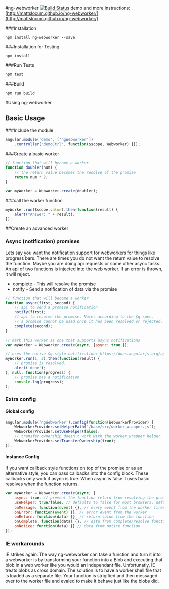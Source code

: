 #ng-webworker [![Build Status](https://travis-ci.org/mattslocum/ng-webworker.svg?branch=master)](https://travis-ci.org/mattslocum/ng-webworker)
demo and more instructions: [http://mattslocum.github.io/ng-webworker/](http://mattslocum.github.io/ng-webworker/)

###Installation

    npm install ng-webworker --save

###Installation for Testing

    npm install

###Run Tests

    npm test

###Build

    npm run build


#Using ng-webworker
## Basic Usage

###Include the module
```javascript
angular.module('demo', ['ngWebworker'])
    .controller('demoCtrl', function($scope, Webworker) {});
```

###Create a basic worker
```javascript
// function that will become a worker
function doubler(num) {
    // the return value becomes the resolve of the promise
    return num * 2;
}

var myWorker = Webworker.create(doubler);
```

###call the worker function
```javascript
myWorker.run($scope.value).then(function(result) {
    alert("Answer: " + result);
});
```



##Create an advanced worker
### Async (notification) promises
Lets say you want the notification support for webworkers for things like progress bars. There are times you do not want the return value to resolve the function. Maybe you are doing api requests or some other async tasks. An api of two functions is injected into the web worker. If an error is thrown, it will reject.
* complete - This will resolve the promise
* notify - Send a notification of data via the promise
```javascript
// function that will become a worker
function async(first, second) {
    // api to send a promise notification
    notify(first);
    // api to resolve the promise. Note: according to the $q spec, 
    // a promise cannot be used once it has been resolved or rejected.
    complete(second);
}

// mark this worker as one that supports async notifications
var myWorker = Webworker.create(async, {async: true });

// uses the native $q style notification: https://docs.angularjs.org/api/ng/service/$q
myWorker.run(1, 2).then(function(result) {
    // promise is resolved.
    alert('done');
}, null, function(progress) {
    // promise has a notification
    console.log(progress);
);
```

### Extra config
#### Global config
```javascript
angular.module('ngWebworker').config(function(WebworkerProvider) {
    WebworkerProvider.setHelperPath("/base/src/worker_wrapper.js");
    WebworkerProvider.setUseHelper(false);
    // transfer ownership doesn't work with the worker_wrapper helper
    WebworkerProvider.setTransferOwnership(true);
});
```

#### Instance Config
If you want callback style functions on top of the promise or as an alternative style, you can pass callbacks into the config block. These callbacks only work if async is true. When async is false it uses basic resolves when the function returns.
```javascript
var myWorker = Webworker.create(async, {
    async: true, // prevent the function return from resolving the promise
    useHelper: true/false, // defaults to false for most browsers. defaults to true for IE.
    onMessage: function(event) {}, // every event from the worker fires this when async:true
    onError: function(event) {}, // error event from the worker
    onReturn: function(data) {}, // return value from the function
    onComplete: function(data) {}, // data from complete/resolve function
    onNotice: function(data) {} // data from notice function
});
```

### IE workarounds
IE strikes again. The way ng-webworker can take a function and turn it into a webworker is by transforming your function into a Blob and executing that blob in a web worker like you would an independant file. Unfortunatly, IE treats blobs as cross domain. The solution is to have a worker shell file that is loaded as a separate file. Your function is strigified and then messaged over to the worker file and evaled to make it behave just like the blobs did.

